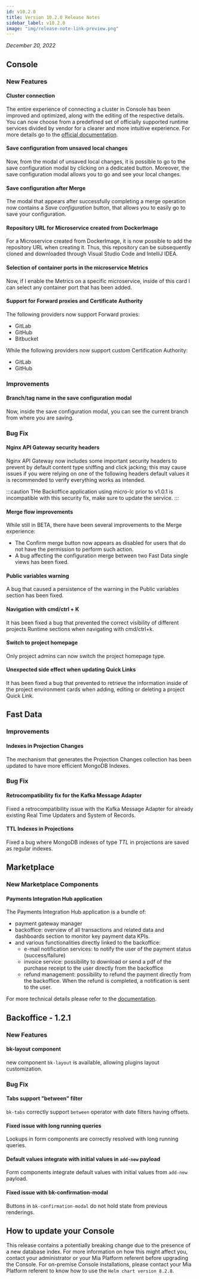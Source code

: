```yaml
---
id: v10.2.0
title: Version 10.2.0 Release Notes
sidebar_label: v10.2.0
image: "img/release-note-link-preview.png"
---
```


_December 20, 2022_

## Console

### New Features

#### Cluster connection

The entire experience of connecting a cluster in Console has been improved and optimized, along with the editing of the respective details.
You can now choose from a predefined set of officially supported runtime services divided by vendor for a clearer and more intuitive experience.
For more details go to the [official documentation](/development_suite/clusters-management/add-edit-remove-cluster.md).

#### Save configuration from unsaved local changes

Now, from the modal of unsaved local changes, it is possible to go to the save configuration modal by clicking on a dedicated button. Moreover, the save configuration modal allows you to go and see your local changes.

#### Save configuration after Merge

The modal that appears after successfully completing a merge operation now contains a _Save configuration_ button, that allows you to easily go to save your configuration.

#### Repository URL for Microservice created from DockerImage

For a Microservice created from DockerImage, it is now possible to add the repository URL when creating it. Thus, this repository can be subsequently cloned and downloaded through Visual Studio Code and IntelliJ IDEA.

#### Selection of container ports in the microservice Metrics

Now, if I enable the Metrics on a specific microservice, inside of this card I can select any container port that has been added.

#### Support for Forward proxies and Certificate Authority

The following providers now support Forward proxies:

- GitLab
- GitHub
- Bitbucket

While the following providers now support custom Certification Authority:

- GitLab
- GitHub

### Improvements

#### Branch/tag name in the save configuration modal

Now, inside the save configuration modal, you can see the current branch from where you are saving.

### Bug Fix

#### Nginx API Gateway security headers

Nginx API Gateway now includes some important security headers to prevent by default content type sniffing and click jacking; this may cause issues if you were relying on one of the following headers default values it is recommended to verify
everything works as intended.

:::caution
THe Backoffice application using micro-lc prior to v1.0.1 is incompatible with this security fix, make sure to update the service.
:::


#### Merge flow improvements

While still in BETA, there have been several improvements to the Merge experience:

- The Confirm merge button now appears as disabled for users that do not have the permission to perform such action.
- A bug affecting the configuration merge between two Fast Data single views has been fixed.

#### Public variables warning

A bug that caused a persistence of the warning in the Public variables section has been fixed.

#### Navigation with cmd/ctrl + K

It has been fixed a bug that prevented the correct visibility of different projects Runtime sections when navigating with cmd/ctrl+k.

#### Switch to project homepage

Only project admins can now switch the project homepage type.

#### Unexpected side effect when updating Quick Links

It has been fixed a bug that prevented to retrieve the information inside of the project environment cards when adding, editing or deleting a project Quick Link.

## Fast Data

### Improvements

#### Indexes in Projection Changes

The mechanism that generates the Projection Changes collection has been updated to have more efficient MongoDB Indexes.

### Bug Fix

#### Retrocompatibility fix for the Kafka Message Adapter

Fixed a retrocompatibility issue with the Kafka Message Adapter for already existing Real Time Updaters and System of Records.

#### TTL Indexes in Projections

Fixed a bug where MongoDB indexes of type _TTL_ in projections are saved as regular indexes.

## Marketplace

### New Marketplace Components

#### Payments Integration Hub application

The Payments Integration Hub application is a bundle of:

- payment gateway manager
- backoffice: overview of all transactions and related data and dashboards section to monitor key payment data KPIs.
- and various functionalities directly linked to the backoffice:
  - e-mail notification services: to notify the user of the payment status (success/failure)
  - invoice service: possibility to download or send a pdf of the purchase receipt to the user directly from the backoffice
  - refund management: possibility to refund the payment directly from the backoffice. When the refund is completed, a notification is sent to the user.

For more technical details please refer to the [documentation](/runtime_suite/payments-integration-hub/overview.md).

## Backoffice - 1.2.1

### New Features

#### bk-layout component

new component `bk-layout` is available, allowing plugins layout customization.

### Bug Fix

#### Tabs support "between" filter

`bk-tabs` correctly support `between` operator with date filters having offsets.

#### Fixed issue with long running queries

Lookups in form components are correctly resolved with long running queries.

#### Default values integrate with initial values in `add-new` payload

Form components integrate default values with initial values from `add-new` payload.

#### Fixed issue with bk-confirmation-modal

Buttons in `bk-confirmation-modal` do not hold state from previous renderings.

## How to update your Console

This release contains a potentially breaking change due to the presence of a new database index. For more information on how this might affect you, contact your administrator or your Mia Platform referent before upgrading the Console.
For on-premise Console installations, please contact your Mia Platform referent to know how to use the `Helm chart version 8.2.8`.
